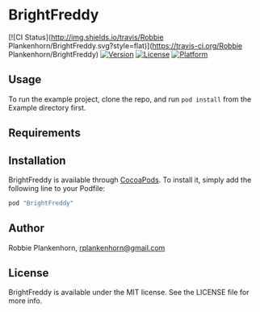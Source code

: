 # BrightFreddy

[![CI Status](http://img.shields.io/travis/Robbie Plankenhorn/BrightFreddy.svg?style=flat)](https://travis-ci.org/Robbie Plankenhorn/BrightFreddy)
[![Version](https://img.shields.io/cocoapods/v/BrightFreddy.svg?style=flat)](http://cocoapods.org/pods/BrightFreddy)
[![License](https://img.shields.io/cocoapods/l/BrightFreddy.svg?style=flat)](http://cocoapods.org/pods/BrightFreddy)
[![Platform](https://img.shields.io/cocoapods/p/BrightFreddy.svg?style=flat)](http://cocoapods.org/pods/BrightFreddy)

## Usage

To run the example project, clone the repo, and run `pod install` from the Example directory first.

## Requirements

## Installation

BrightFreddy is available through [CocoaPods](http://cocoapods.org). To install
it, simply add the following line to your Podfile:

```ruby
pod "BrightFreddy"
```

## Author

Robbie Plankenhorn, rplankenhorn@gmail.com

## License

BrightFreddy is available under the MIT license. See the LICENSE file for more info.
